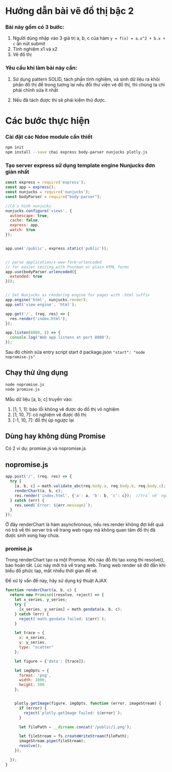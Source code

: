 # Hướng dẫn bài vẽ đồ thị bậc 2

### Bài này gồm có 3 bước:
1. Người dùng nhập vào 3 giá trị a, b, c của hàm ```y = f(x) = a.x^2 + b.x + c``` ấn nút submit
2. Tính nghiệm x1 và x2
3. Vẽ đồ thị


### Yêu cầu khi làm bài này cần:
1. Sử dụng pattern SOLID, tách phần tính nghiệm, và sinh dữ liệu ra khỏi phần đồ thị để trong tương
lai nếu đổi thư viện vẽ đồ thị, thì chúng ta chỉ phải chỉnh sửa ít nhất

2. Nếu đã tách được thì sẽ phải kiểm thử được.


# Các bước thực hiện

### Cài đặt các Ndoe module cần thiết
```bash
npm init
npm install --save chai express body-parser nunjucks plotly.js
```

### Tạo server express sử dụng template engine Nunjucks đơn giản nhất
```javascript
const express = require('express');
const app = express();
const nunjucks = require('nunjucks');
const bodyParser = require("body-parser");

//Cấu hình nunjucks
nunjucks.configure('views', {
  autoescape: true,
  cache: false,
  express: app,
  watch: true
});


app.use('/public', express.static('public'));


// parse application/x-www-form-urlencoded
// for easier testing with Postman or plain HTML forms
app.use(bodyParser.urlencoded({
  extended: true
}));


// Set Nunjucks as rendering engine for pages with .html suffix
app.engine('html', nunjucks.render);
app.set('view engine', 'html');

app.get('/', (req, res) => {
  res.render('index.html');
});

app.listen(8080, () => {
  console.log('Web app listens at port 8080');
});
```
Sau đó chỉnh sửa entry script start ở package.json
```"start": "node nopromise.js"```

## Chạy thử ứng dụng
```bash
node nopromise.js
node promise.js
```

Mẫu dữ liệu [a, b, c] truyền vào:

1. [1, 1, 1]: báo lỗi không vẽ được do đồ thị vô nghiệm
2. [1, 10, 7]: có nghiệm vẽ được đồ thị
3. [-1, 10, 7]: đồ thị úp ngược lại

## Dùng hay không dùng Promise

Có 2 ví dụ: promise.js và nopromise.js

## nopromise.js
```javascript
app.post('/', (req, res) => {
  try {
    [a, b, c] = math.validate_abc(req.body.a, req.body.b, req.body.c);    
    renderChart(a, b, c);
    res.render('index.html', {'a': a, 'b': b, 'c': c});  //trả về ngay mà không chờ kết quả ảnh đã tạo xong chưa
  } catch (err) {
    res.send(`Error: ${err.message}`);
  }
});
```

Ở đây renderChart là hàm asynchronous, nếu res.render không đợi kết quả nó trả về thì server trả về trang web ngay mà 
không quan tâm đồ thị đã được sinh xong hay chưa.

### promise.js
Trong renderChart tạo ra một Promise. Khi nào đồ thị tạo xong thì resolve(), báo hoàn tất. Lúc này mới trả về trang web.
Trang web render sẽ đờ đẫn khi biểu đồ phức tạp, mất nhiều thời gian để vẽ.

Để xử lý vấn đề này, hãy sử dụng kỹ thuật AJAX

```javascript
function renderChart(a, b, c) {
  return new Promise((resolve, reject) => {
    let x_series, y_series;
    try {
      [x_series, y_series] = math.gendata(a, b, c);
    } catch (err) {
      reject(`math.gendata failed: ${err}`);
    }

    let trace = {
      x: x_series,
      y: y_series,
      type: "scatter"
    };

    let figure = {'data': [trace]};

    let imgOpts = {
      format: 'png',
      width: 1000,
      height: 500
    };


    plotly.getImage(figure, imgOpts, function (error, imageStream) {
      if (error) {
        reject(`plotly.getImage failed: ${error}`);
      }

      let filePath = __dirname.concat('/public/1.png');

      let fileStream = fs.createWriteStream(filePath);
      imageStream.pipe(fileStream);
      resolve();
    });

  });
}
```